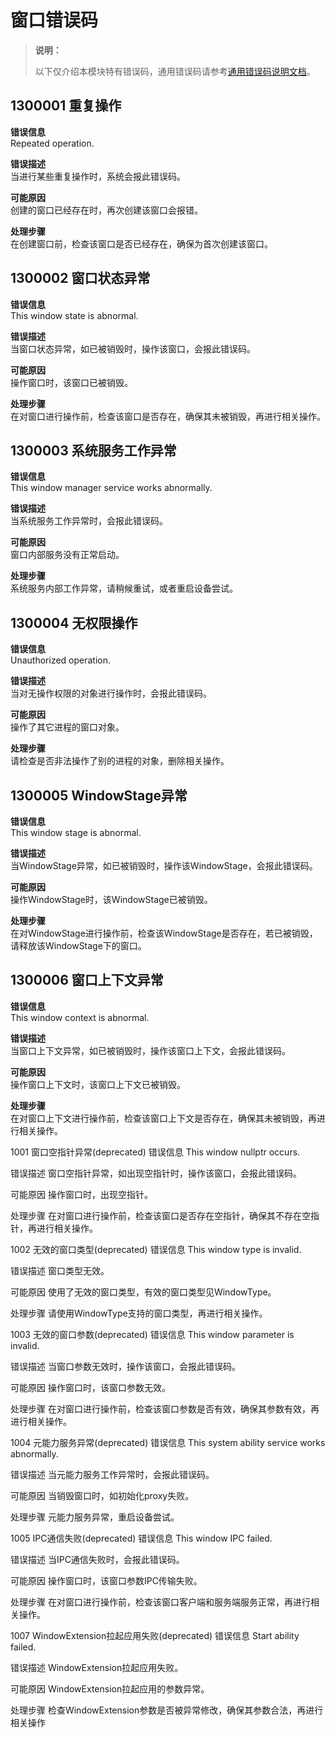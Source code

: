 # 窗口错误码

> **说明：**
>
> 以下仅介绍本模块特有错误码，通用错误码请参考[通用错误码说明文档](errorcode-universal.md)。

## 1300001 重复操作
**错误信息**<br>
Repeated operation.

**错误描述**<br>
当进行某些重复操作时，系统会报此错误码。

**可能原因**<br>
创建的窗口已经存在时，再次创建该窗口会报错。

**处理步骤**<br>
在创建窗口前，检查该窗口是否已经存在，确保为首次创建该窗口。

## 1300002 窗口状态异常
**错误信息**<br>
This window state is abnormal.

**错误描述**<br>
当窗口状态异常，如已被销毁时，操作该窗口，会报此错误码。

**可能原因**<br>
操作窗口时，该窗口已被销毁。

**处理步骤**<br>
在对窗口进行操作前，检查该窗口是否存在，确保其未被销毁，再进行相关操作。

## 1300003 系统服务工作异常
**错误信息**<br>
This window manager service works abnormally.

**错误描述**<br>
当系统服务工作异常时，会报此错误码。

**可能原因**<br>
窗口内部服务没有正常启动。

**处理步骤**<br>
系统服务内部工作异常，请稍候重试，或者重启设备尝试。

## 1300004 无权限操作
**错误信息**<br>
Unauthorized operation.

**错误描述**<br>
当对无操作权限的对象进行操作时，会报此错误码。

**可能原因**<br>
操作了其它进程的窗口对象。

**处理步骤**<br>
请检查是否非法操作了别的进程的对象，删除相关操作。

## 1300005 WindowStage异常
**错误信息**<br>
This window stage is abnormal.

**错误描述**<br>
当WindowStage异常，如已被销毁时，操作该WindowStage，会报此错误码。

**可能原因**<br>
操作WindowStage时，该WindowStage已被销毁。

**处理步骤**<br>
在对WindowStage进行操作前，检查该WindowStage是否存在，若已被销毁，请释放该WindowStage下的窗口。

## 1300006 窗口上下文异常
**错误信息**<br>
This window context is abnormal.

**错误描述**<br>
当窗口上下文异常，如已被销毁时，操作该窗口上下文，会报此错误码。

**可能原因**<br>
操作窗口上下文时，该窗口上下文已被销毁。

**处理步骤**<br>
在对窗口上下文进行操作前，检查该窗口上下文是否存在，确保其未被销毁，再进行相关操作。

1001 窗口空指针异常(deprecated)
错误信息
This window nullptr occurs.

错误描述
窗口空指针异常，如出现空指针时，操作该窗口，会报此错误码。

可能原因
操作窗口时，出现空指针。

处理步骤
在对窗口进行操作前，检查该窗口是否存在空指针，确保其不存在空指针，再进行相关操作。

1002 无效的窗口类型(deprecated)
错误信息
This window type is invalid.

错误描述
窗口类型无效。

可能原因
使用了无效的窗口类型，有效的窗口类型见WindowType。

处理步骤
请使用WindowType支持的窗口类型，再进行相关操作。

1003 无效的窗口参数(deprecated)
错误信息
This window parameter is invalid.

错误描述
当窗口参数无效时，操作该窗口，会报此错误码。

可能原因
操作窗口时，该窗口参数无效。

处理步骤
在对窗口进行操作前，检查该窗口参数是否有效，确保其参数有效，再进行相关操作。

1004 元能力服务异常(deprecated)
错误信息
This system ability service works abnormally.

错误描述
当元能力服务工作异常时，会报此错误码。

可能原因
当销毁窗口时，如初始化proxy失败。

处理步骤
元能力服务异常，重启设备尝试。

1005 IPC通信失败(deprecated)
错误信息
This window IPC failed.

错误描述
当IPC通信失败时，会报此错误码。

可能原因
操作窗口时，该窗口参数IPC传输失败。

处理步骤
在对窗口进行操作前，检查该窗口客户端和服务端服务正常，再进行相关操作。

1007 WindowExtension拉起应用失败(deprecated)
错误信息
Start ability failed.

错误描述
WindowExtension拉起应用失败。

可能原因
WindowExtension拉起应用的参数异常。

处理步骤
检查WindowExtension参数是否被异常修改，确保其参数合法，再进行相关操作
